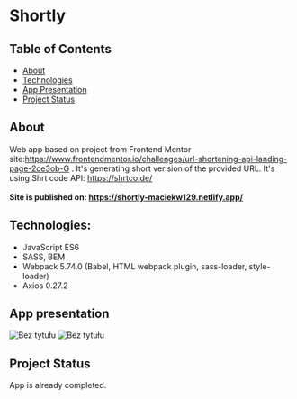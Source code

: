 # Shortly
## Table of Contents
* [About](#about)
* [Technologies](#technologies)
* [App Presentation](#app-presentation)
* [Project Status](#project-status)
## About
Web app based on project from Frontend Mentor site:https://www.frontendmentor.io/challenges/url-shortening-api-landing-page-2ce3ob-G . It's generating short verision of the provided URL. It's using Shrt code API: https://shrtco.de/
<br/><br/><b>Site is published on: https://shortly-maciekw129.netlify.app/</b>
## Technologies:
* JavaScript ES6
* SASS, BEM
* Webpack 5.74.0 (Babel, HTML webpack plugin, sass-loader, style-loader)
* Axios 0.27.2
## App presentation
![Bez tytułu](https://user-images.githubusercontent.com/79579229/192775581-095ba5df-3e9d-422c-84af-d515d5db16b6.jpg)
![Bez tytułu](https://user-images.githubusercontent.com/79579229/192775835-e07c5566-fb95-4100-a6f5-8e9531dfa2de.jpg)
## Project Status
App is already completed.
